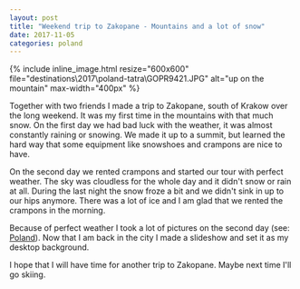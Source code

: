 ```yaml
---
layout: post
title: "Weekend trip to Zakopane - Mountains and a lot of snow"
date: 2017-11-05
categories: poland
---
```

{% include inline_image.html resize="600x600" file="destinations\2017\poland-tatra\GOPR9421.JPG" alt="up on the mountain" max-width="400px" %}

Together with two friends I made a trip to Zakopane, south of Krakow over the long weekend. It was my first time in the mountains with that much snow. On the first day we had bad luck with the weather, it was almost constantly raining or snowing. We made it up to a summit, but learned the hard way that some equipment like snowshoes and crampons are nice to have.

On the second day we rented crampons and started our tour with perfect weather. The sky was cloudless for the whole day and it didn't snow or rain at all. During the last night the snow froze a bit and we didn't sink in up to our hips anymore. There was a lot of ice and I am glad that we rented the crampons in the morning.

Because of perfect weather I took a lot of pictures on the second day (see: <a href="/traveling/Poland" target="_blank">Poland</a>). Now that I am back in the city I made a slideshow and set it as my desktop background.

I hope that I will have time for another trip to Zakopane. Maybe next time I'll go skiing.
